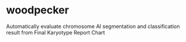 # woodpecker
Automatically evaluate chromosome AI segmentation and classification result from Final Karyotype Report Chart
